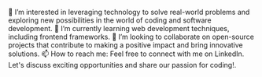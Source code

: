 👀 I’m interested in leveraging technology to solve real-world problems and exploring new possibilities in the world of coding and software development.
🌱 I’m currently learning  web development techniques, including frontend frameworks.
💞️ I’m looking to collaborate on open-source projects that contribute to making a positive impact and bring innovative solutions.
📫 How to reach me: Feel free to connect with me on LinkedIn. Let's discuss exciting opportunities and share our passion for coding!.

<!---
ibboabdolii/ibboabdolii is a ✨ special ✨ repository because its `README.md` (this file) appears on your GitHub profile.
You can click the Preview link to take a look at your changes.
--->
